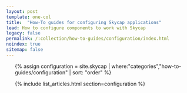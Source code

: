 ```yaml
---
layout: post
template: one-col
title:  "How-To guides for configuring Skycap applications"
lead: How to configure components to work with Skycap
legacy: false
permalink: /:collection/how-to-guides/configuration/index.html
noindex: true
sitemap: false
---
```


<div class="Toc Toc--howto">

<ul>

{% assign configuration = site.skycap | where:"categories","how-to-guides/configuration" | sort: "order" %}

{% include list_articles.html section=configuration %}

</ul>


</div><!--/.Toc-->
